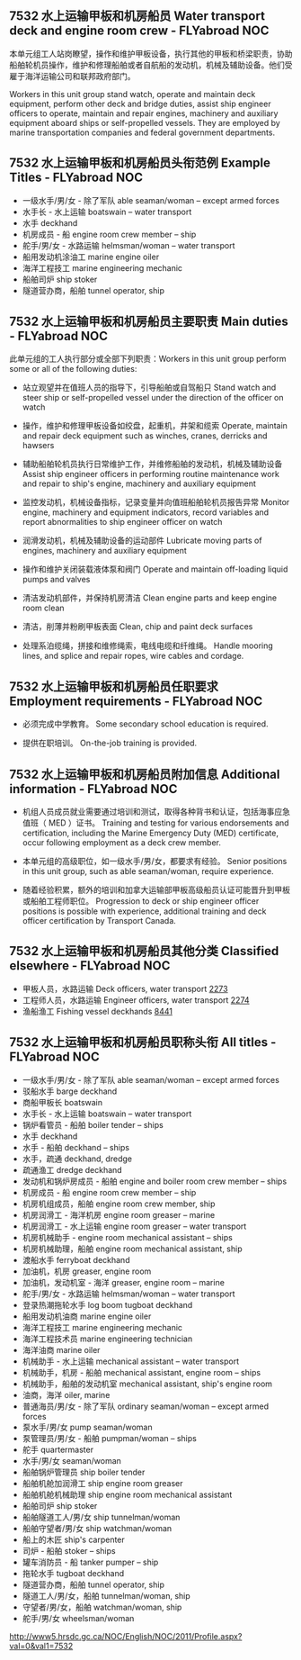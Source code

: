 ## 7532 水上运输甲板和机房船员 Water transport deck and engine room crew - FLYabroad NOC

本单元组工人站岗瞭望，操作和维护甲板设备，执行其他的甲板和桥梁职责，协助船舶轮机员操作，维护和修理船舶或者自航船的发动机，机械及辅助设备。他们受雇于海洋运输公司和联邦政府部门。

Workers in this unit group stand watch, operate and maintain deck equipment, perform other deck and bridge duties, assist ship engineer officers to operate, maintain and repair engines, machinery and auxiliary equipment aboard ships or self-propelled vessels. They are employed by marine transportation companies and federal government departments.

## 7532 水上运输甲板和机房船员头衔范例 Example Titles - FLYabroad NOC

* 一级水手/男/女 - 除了军队 able seaman/woman – except armed forces
* 水手长 - 水上运输 boatswain – water transport
* 水手 deckhand
* 机房成员 - 船 engine room crew member – ship
* 舵手/男/女 - 水路运输 helmsman/woman – water transport
* 船用发动机涂油工 marine engine oiler
* 海洋工程技工 marine engineering mechanic
* 船舶司炉 ship stoker
* 隧道营办商，船舶 tunnel operator, ship

## 7532 水上运输甲板和机房船员主要职责 Main duties - FLYabroad NOC

此单元组的工人执行部分或全部下列职责：Workers in this unit group perform some or all of the following duties:

* 站立观望并在值班人员的指导下，引导船舶或自驾船只
Stand watch and steer ship or self-propelled vessel under the direction of the officer on watch

* 操作，维护和修理甲板设备如绞盘，起重机，井架和缆索
Operate, maintain and repair deck equipment such as winches, cranes, derricks and hawsers

* 辅助船舶轮机员执行日常维护工作，并维修船舶的发动机，机械及辅助设备
Assist ship engineer officers in performing routine maintenance work and repair to ship's engine, machinery and auxiliary equipment

* 监控发动机，机械设备指标，记录变量并向值班船舶轮机员报告异常
Monitor engine, machinery and equipment indicators, record variables and report abnormalities to ship engineer officer on watch

* 润滑发动机，机械及辅助设备的运动部件
Lubricate moving parts of engines, machinery and auxiliary equipment

* 操作和维护关闭装载液体泵和阀门
Operate and maintain off-loading liquid pumps and valves

* 清洁发动机部件，并保持机房清洁
Clean engine parts and keep engine room clean

* 清洁，削薄并粉刷甲板表面
Clean, chip and paint deck surfaces

* 处理系泊缆绳，拼接和维修绳索，电线电缆和纤维绳。
Handle mooring lines, and splice and repair ropes, wire cables and cordage.

## 7532 水上运输甲板和机房船员任职要求 Employment requirements - FLYabroad NOC

* 必须完成中学教育。
Some secondary school education is required.

* 提供在职培训。
On-the-job training is provided.

## 7532 水上运输甲板和机房船员附加信息 Additional information - FLYabroad NOC

* 机组人员成员就业需要通过培训和测试，取得各种背书和认证，包括海事应急值班（ MED ）证书。
Training and testing for various endorsements and certification, including the Marine Emergency Duty (MED) certificate, occur following employment as a deck crew member.

* 本单元组的高级职位，如一级水手/男/女，都要求有经验。
Senior positions in this unit group, such as able seaman/woman, require experience.

* 随着经验积累，额外的培训和加拿大运输部甲板高级船员认证可能晋升到甲板或船舶工程师职位。
Progression to deck or ship engineer officer positions is possible with experience, additional training and deck officer certification by Transport Canada.

## 7532 水上运输甲板和机房船员其他分类 Classified elsewhere - FLYabroad NOC

* 甲板人员，水路运输 Deck officers, water transport [2273](2273)
* 工程师人员，水路运输 Engineer officers, water transport [2274](2274)
* 渔船渔工 Fishing vessel deckhands [8441](8441)

## 7532 水上运输甲板和机房船员职称头衔 All titles - FLYabroad NOC

* 一级水手/男/女 - 除了军队 able seaman/woman – except armed forces
* 驳船水手 barge deckhand
* 商船甲板长 boatswain
* 水手长 - 水上运输 boatswain – water transport
* 锅炉看管员 - 船舶 boiler tender – ships
* 水手 deckhand
* 水手 - 船舶 deckhand – ships
* 水手，疏通 deckhand, dredge
* 疏通渔工 dredge deckhand
* 发动机和锅炉房成员 - 船舶 engine and boiler room crew member – ships
* 机房成员 - 船 engine room crew member – ship
* 机房机组成员，船舶 engine room crew member, ship
* 机房润滑工 - 海洋机房 engine room greaser – marine
* 机房润滑工 - 水上运输 engine room greaser – water transport
* 机房机械助手 -  engine room mechanical assistant – ships
* 机房机械助理，船舶 engine room mechanical assistant, ship
* 渡船水手 ferryboat deckhand
* 加油机，机房 greaser, engine room
* 加油机，发动机室 - 海洋 greaser, engine room – marine
* 舵手/男/女 - 水路运输 helmsman/woman – water transport
* 登录热潮拖轮水手 log boom tugboat deckhand
* 船用发动机油商 marine engine oiler
* 海洋工程技工 marine engineering mechanic
* 海洋工程技术员 marine engineering technician
* 海洋油商 marine oiler
* 机械助手 - 水上运输 mechanical assistant – water transport
* 机械助手，机房 - 船舶 mechanical assistant, engine room – ships
* 机械助手，船舶的发动机室 mechanical assistant, ship's engine room
* 油商，海洋 oiler, marine
* 普通海员/男/女 - 除了军队 ordinary seaman/woman – except armed forces
* 泵水手/男/女 pump seaman/woman
* 泵管理员/男/女 - 船舶 pumpman/woman – ships
* 舵手 quartermaster
* 水手/男/女 seaman/woman
* 船舶锅炉管理员 ship boiler tender
* 船舶机舱加润滑工 ship engine room greaser
* 船舶机舱机械助理 ship engine room mechanical assistant
* 船舶司炉 ship stoker
* 船舶隧道工人/男/女 ship tunnelman/woman
* 船舶守望者/男/女 ship watchman/woman
* 船上的木匠 ship's carpenter
* 司炉 - 船舶 stoker – ships
* 罐车消防员 - 船 tanker pumper – ship
* 拖轮水手 tugboat deckhand
* 隧道营办商，船舶 tunnel operator, ship
* 隧道工人/男/女，船舶 tunnelman/woman, ship
* 守望者/男/女，船舶 watchman/woman, ship
* 舵手/男/女 wheelsman/woman

http://www5.hrsdc.gc.ca/NOC/English/NOC/2011/Profile.aspx?val=0&val1=7532